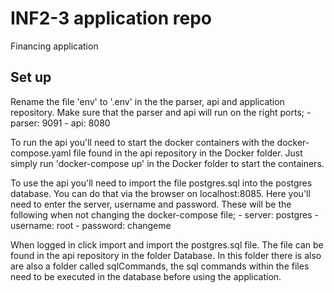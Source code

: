 # INF2-3 application repo

Financing application

## Set up

Rename the file 'env' to '.env' in the the parser, api and application repository.
Make sure that the parser and api will run on the right ports;
    - parser: 9091
    - api: 8080

To run the api you'll need to start the docker containers with the docker-compose.yaml file found in the api repository in the Docker folder.
Just simply run 'docker-compose up' in the Docker folder to start the containers.

To use the api you'll need to import the file postgres.sql into the postgres database.
You can do that via the browser on localhost:8085.
Here you'll need to enter the server, username and password.
These will be the following when not changing the docker-compose file;
    - server: postgres
    - username: root
    - password: changeme

When logged in click import and import the postgres.sql file. The file can be found in the api repository in the folder Database.
In this folder there is also are also a folder called sqlCommands, the sql commands within the files need to be executed in the database before using the application.





